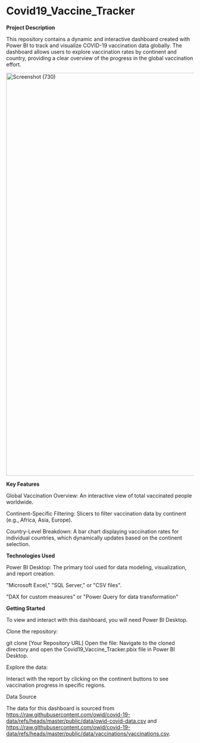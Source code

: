# Covid19_Vaccine_Tracker
**Project Description**

This repository contains a dynamic and interactive dashboard created with Power BI to track and visualize COVID-19 vaccination data globally. The dashboard allows users to explore vaccination rates by continent and country, providing a clear overview of the progress in the global vaccination effort.

<img width="1920" height="1080" alt="Screenshot (730)" src="https://github.com/user-attachments/assets/c5feed9b-4926-4bb5-a7fd-dd7472b93d3c" />

**Key Features**

Global Vaccination Overview: An interactive view of total vaccinated people worldwide.

Continent-Specific Filtering: Slicers to filter vaccination data by continent (e.g., Africa, Asia, Europe).

Country-Level Breakdown: A bar chart displaying vaccination rates for individual countries, which dynamically updates based on the continent selection.

**Technologies Used**

Power BI Desktop: The primary tool used for data modeling, visualization, and report creation.

"Microsoft Excel," "SQL Server," or "CSV files".

"DAX for custom measures" or "Power Query for data transformation"

**Getting Started**

To view and interact with this dashboard, you will need Power BI Desktop.

Clone the repository:

git clone [Your Repository URL]
Open the file:
Navigate to the cloned directory and open the Covid19_Vaccine_Tracker.pbix file in Power BI Desktop.

Explore the data:

Interact with the report by clicking on the continent buttons to see vaccination progress in specific regions.

Data Source

The data for this dashboard is sourced from https://raw.githubusercontent.com/owid/covid-19-data/refs/heads/master/public/data/owid-covid-data.csv and https://raw.githubusercontent.com/owid/covid-19-data/refs/heads/master/public/data/vaccinations/vaccinations.csv.
